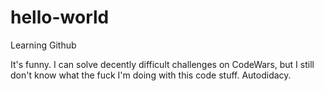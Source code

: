 # hello-world
Learning Github

It's funny. I can solve decently difficult challenges on CodeWars, but I still don't know what the fuck I'm doing with this code stuff. Autodidacy.

